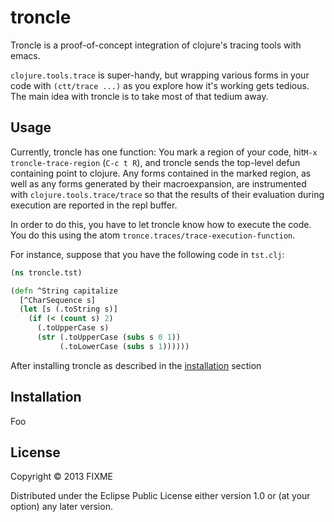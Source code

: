 # troncle

Troncle is a proof-of-concept integration of clojure's tracing tools
with emacs.

`clojure.tools.trace` is super-handy, but wrapping various forms in your
code with `(ctt/trace ...)` as you explore how it's working gets
tedious.  The main idea with troncle is to take most of that tedium
away.

## Usage

Currently, troncle has one function: You mark a region of your code,
hit`M-x troncle-trace-region` (`C-c t R`), and troncle sends the
top-level defun containing point to clojure.  Any forms contained in the
marked region, as well as any forms generated by their macroexpansion,
are instrumented with `clojure.tools.trace/trace` so that the results of
their evaluation during execution are reported in the repl buffer.

In order to do this, you have to let troncle know how to execute the
code.  You do this using the atom
`tronce.traces/trace-execution-function`.

For instance, suppose that you have the following code in `tst.clj`:

```clojure
(ns troncle.tst)

(defn ^String capitalize
  [^CharSequence s]
  (let [s (.toString s)]
    (if (< (count s) 2)
      (.toUpperCase s)
      (str (.toUpperCase (subs s 0 1))
           (.toLowerCase (subs s 1))))))
```

After installing troncle as described in the
[installation](#Installation) section

## Installation

Foo

## License

Copyright © 2013 FIXME

Distributed under the Eclipse Public License either version 1.0 or (at
your option) any later version.
